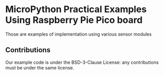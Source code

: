 # MicroPython Practical Examples Using Raspberry Pie Pico board

Those are examples of implementation using various sensor modules

## Contributions

Our example code is under the BSD-3-Clause License: any contributions must be under the same license.

